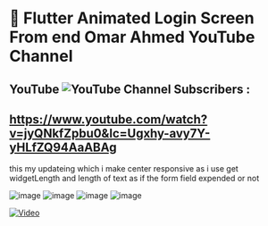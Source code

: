 # :art:   Flutter Animated Login Screen From end Omar Ahmed YouTube Channel

## YouTube ![YouTube Channel Subscribers](https://img.shields.io/youtube/channel/subscribers/UCYiZceCCbaRLP27U5RXRHog?label=Omar%20Ahmed&style=social) : 

## https://www.youtube.com/watch?v=jyQNkfZpbu0&lc=Ugxhy-avy7Y-yHLfZQ94AaABAg

this my updateing which i make center responsive 
as i use get widgetLength and length of text 
as if the form field expended or not

![image](https://github.com/3shmawi/Animate-Login/assets/100779215/908c5af6-9c94-4b8f-ba78-c98721c250c4)
![image](https://github.com/3shmawi/Animate-Login/assets/100779215/7b02d0f3-fc2b-476a-80d5-f71a09a879bd)
![image](https://github.com/3shmawi/Animate-Login/assets/100779215/fa8bb327-09b3-477c-9dbf-074200bf20db)
![image](https://github.com/3shmawi/Animate-Login/assets/100779215/70c53ced-4511-4da8-a461-ec85e9b44707)


[![Video](http://img.youtube.com/vi/YOUR_VIDEO_ID/0.jpg)](https://youtu.be/Y5Dsi5o50rM)
